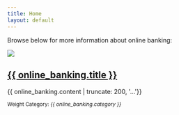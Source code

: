 ```yaml
---
title: Home
layout: default
---
```

<p>Browse below for more information about online banking:</p>
<div class="online_banking-teaser clearfix">
  <div class="img-left teaser-image">
    <a href="{{ online_banking.url }}" alt="Go to detail page"><img src="{{ online_banking.image }} alt="photo"></a>
  <div class="teaser-content">
  <h2><a href="{{ online_banking.url }}" alt="Go to detail page">{{ online_banking.title }}</a></h2>
  <p>{{ online_banking.content | truncate: 200, '...'}}</p>
  <p><small>Weight Category: <em>{{ online_banking.category }}</em></small></p>
  <p><a href="{{ online_banking.source }}"
